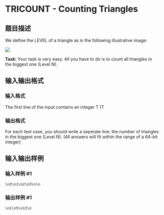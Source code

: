 # TRICOUNT - Counting Triangles

## 题目描述

We define the LEVEL of a triangle as in the following illustrative image:

![](https://cdn.luogu.com.cn/upload/vjudge_pic/SP1724/c8edf80b02c0246e6d8c8bf8821d8da784b7a23f.png)

**Task:** Your task is very easy. All you have to do is to count all triangles in the biggest one (Level N).

## 输入输出格式

### 输入格式

The first line of the input contains an integer T (T

### 输出格式

For each test case, you should write a seperate line: the number of triangles in the biggest one (Level N). (All answers will fit within the range of a 64-bit integer)

## 输入输出样例

### 输入样例 #1

```cpp
\n3\n1\n2\n3\n\n
```


### 输出样例 #1

```cpp
\n1\n5\n13\n
```


